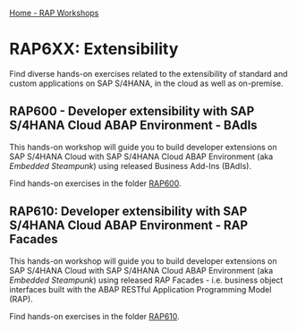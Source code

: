 [Home - RAP Workshops](../README.md)

# RAP6XX: Extensibility
Find diverse hands-on exercises related to the extensibility of standard and custom applications on SAP S/4HANA, in the cloud as well as on-premise.

## RAP600 - Developer extensibility with SAP S/4HANA Cloud ABAP Environment - BAdIs
This hands-on workshop will guide you to build developer extensions on SAP S/4HANA Cloud with SAP S/4HANA Cloud ABAP Environment (aka _Embedded Steampunk_) using released Business Add-Ins (BAdIs).

Find hands-on exercises in the folder [RAP600](rap600).

## RAP610: Developer extensibility with SAP S/4HANA Cloud ABAP Environment - RAP Facades
This hands-on workshop will guide you to build developer extensions on SAP S/4HANA Cloud with SAP S/4HANA Cloud ABAP Environment (aka _Embedded Steampunk_) using released RAP Facades - i.e. business object interfaces built with the ABAP RESTful Application Programming Model (RAP).

Find hands-on exercises in the folder [RAP610](rap610).
